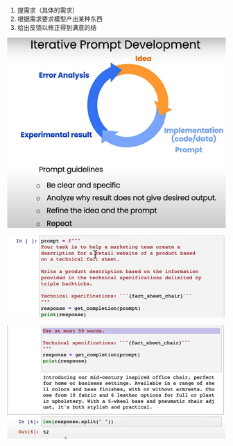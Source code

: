 1. 提需求（具体的需求）
2. 根据需求要求模型产出某种东西
3. 给出反馈以修正得到满意的结

![](./../../../Photograph/image-20230715165806982.png)



![image-20230715165854882](./imags/image-20230715165854882.png)



![image-20230715165738851](./imags/image-20230715165738851.png)